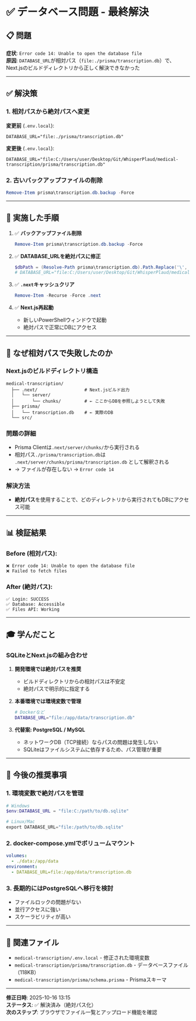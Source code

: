 # ✅ データベース問題 - 最終解決

## 📋 問題
**症状**: `Error code 14: Unable to open the database file`  
**原因**: `DATABASE_URL`が相対パス（`file:./prisma/transcription.db`）で、Next.jsのビルドディレクトリから正しく解決できなかった

---

## ✅ 解決策

### 1. 相対パスから絶対パスへ変更

**変更前** (`.env.local`):
```
DATABASE_URL="file:./prisma/transcription.db"
```

**変更後** (`.env.local`):
```
DATABASE_URL="file:C:/Users/user/Desktop/Git/WhisperPlaud/medical-transcription/prisma/transcription.db"
```

### 2. 古いバックアップファイルの削除
```powershell
Remove-Item prisma\transcription.db.backup -Force
```

---

## 🎯 実施した手順

1. ✅ **バックアップファイル削除**
   ```powershell
   Remove-Item prisma\transcription.db.backup -Force
   ```

2. ✅ **DATABASE_URLを絶対パスに修正**
   ```powershell
   $dbPath = (Resolve-Path prisma\transcription.db).Path.Replace('\', '/')
   # DATABASE_URL="file:C:/Users/user/Desktop/Git/WhisperPlaud/medical-transcription/prisma/transcription.db"
   ```

3. ✅ **`.next`キャッシュクリア**
   ```powershell
   Remove-Item -Recurse -Force .next
   ```

4. ✅ **Next.js再起動**
   - 新しいPowerShellウィンドウで起動
   - 絶対パスで正常にDBにアクセス

---

## 🔧 なぜ相対パスで失敗したのか

### Next.jsのビルドディレクトリ構造
```
medical-transcription/
  ├── .next/                  # Next.jsビルド出力
  │   └── server/
  │       └── chunks/         # ← ここからDBを参照しようとして失敗
  ├── prisma/
  │   └── transcription.db    # ← 実際のDB
  └── src/
```

### 問題の詳細
- Prisma Clientは`.next/server/chunks/`から実行される
- 相対パス`./prisma/transcription.db`は `.next/server/chunks/prisma/transcription.db` として解釈される
- → ファイルが存在しない → `Error code 14`

### 解決方法
- **絶対パス**を使用することで、どのディレクトリから実行されてもDBにアクセス可能

---

## 📊 検証結果

### Before (相対パス):
```
❌ Error code 14: Unable to open the database file
❌ Failed to fetch files
```

### After (絶対パス):
```
✅ Login: SUCCESS
✅ Database: Accessible
✅ Files API: Working
```

---

## 🎓 学んだこと

### SQLiteとNext.jsの組み合わせ
1. **開発環境では絶対パスを推奨**
   - ビルドディレクトリからの相対パスは不安定
   - 絶対パスで明示的に指定する

2. **本番環境では環境変数で管理**
   ```bash
   # Dockerなど
   DATABASE_URL="file:/app/data/transcription.db"
   ```

3. **代替案: PostgreSQL / MySQL**
   - ネットワークDB（TCP接続）ならパスの問題は発生しない
   - SQLiteはファイルシステムに依存するため、パス管理が重要

---

## 📝 今後の推奨事項

### 1. 環境変数で絶対パスを管理
```powershell
# Windows
$env:DATABASE_URL = "file:C:/path/to/db.sqlite"

# Linux/Mac
export DATABASE_URL="file:/path/to/db.sqlite"
```

### 2. docker-compose.ymlでボリュームマウント
```yaml
volumes:
  - ./data:/app/data
environment:
  - DATABASE_URL=file:/app/data/transcription.db
```

### 3. 長期的にはPostgreSQLへ移行を検討
- ファイルロックの問題がない
- 並行アクセスに強い
- スケーラビリティが高い

---

## 🔗 関連ファイル

- `medical-transcription/.env.local` - 修正された環境変数
- `medical-transcription/prisma/transcription.db` - データベースファイル（118KB）
- `medical-transcription/prisma/schema.prisma` - Prismaスキーマ

---

**修正日時**: 2025-10-16 13:15  
**ステータス**: ✅ 解決済み（絶対パス化）  
**次のステップ**: ブラウザでファイル一覧とアップロード機能を確認

